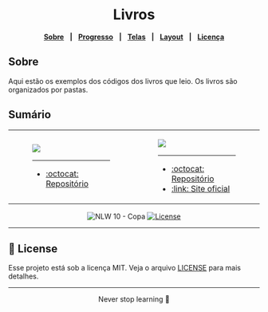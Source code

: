 <div align="center">
<h1>Livros</h1>

[**Sobre**](#Sobre) &nbsp;&nbsp;**|**&nbsp;&nbsp;
[**Progresso**](#progresso) &nbsp;&nbsp;**|**&nbsp;&nbsp;
[**Telas**](#-resultado-telas) &nbsp;&nbsp;**|**&nbsp;&nbsp;
[**Layout**](#-layout) &nbsp;&nbsp;**|**&nbsp;&nbsp;
[**Licença**](#-license)
</div>

## Sobre
Aqui estão os exemplos dos códigos dos livros que leio. Os livros são organizados por pastas.


## Sumário
<table>
  <tr style="border: none">
    <td style="border: none">
      <figure>
        <img src="https://m.media-amazon.com/images/P/1492093823.01._SCLZZZZZZZ_SX500_.jpg" />
        <hr>
        <figcaption>
            <ul>
            <li><a href="https://github.com/kaellandrade/guideToCreatingDynamicWebsites">:octocat: Repositório</a></li>
            </ul>
        </figcaption>
      </figure>
    </td>    
    <td style="border: none">
        <a href="https://www.amazon.com.br/Eloquent-JavaScript-3rd-Introduction-Programming/dp/1593279507">
              <figure>
                <img src="https://m.media-amazon.com/images/P/1593279507.01._SCLZZZZZZZ_SX500_.jpg" />
                <hr>
                <figcaption>
                    <ul>
                    <li><a href="https://github.com/kaellandrade/books/tree/eloquentjavascript">:octocat: Repositório</a></li>
                    <li><a href="https://eloquentjavascript.net/">:link: Site oficial</a></li>
                    </ul>
                </figcaption>
              </figure>
        </a>
    </td>
  </tr>
</table>


<p align="center">
  <img src="https://img.shields.io/static/v1?label=NLW&message=10&color=F7DD43&labelColor=202024" alt="NLW 10 - Copa" />
  <a href="LICENSE"><img  src="https://img.shields.io/static/v1?label=License&message=MIT&color=F7DD43&labelColor=202024" alt="License"></a>
</p>
<hr>

## 📝 License

Esse projeto está sob a licença MIT. Veja o arquivo [LICENSE](LICENSE) para mais detalhes.

---

<p align="center">
  Never stop learning 🚀
</p>
